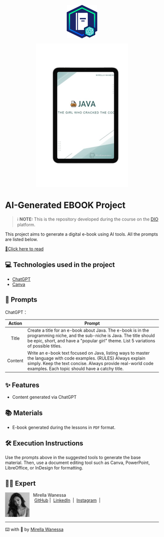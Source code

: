 <p align="center">
    <img width="100" src="https://github.com/Mirellawanessa/AI-generated-e-book-/blob/main/assets/img/banner.png?raw=true">
</p>


<p align="center">
<img 
    src="https://github.com/Mirellawanessa/AI-generated-e-book-/blob/main/assets/img/capa.png?raw=true"
    width="300"  
/>
</p>

# AI-Generated EBOOK Project

 > ℹ️ **NOTE:** This is the repository developed during the course on the [DIO](https://dio.me) platform.

This project aims to generate a digital e-book using AI tools. All the prompts are listed below.

<a href="https://github.com/Mirellawanessa/AI-generated-e-book-/blob/main/PDF/E-book.pdf"> 📕Click here to read</a>

## 💻 Technologies used in the project

- [ChatGPT](https://chat.openai.com/) 
- [Canva](https://www.canva.com/?msockid=09369807d08b6a0a04f28d16d18b6bac)

## 🧠 Prompts

ChatGPT：

|   Action   | Prompt                                                                                                                                                                                                                                                                    |
| :--------: | ------------------------------------------------------------------------------------------------------------------------------------------------------------------------------------------------------------------------------------------------------------------------- |
|   Title    | Create a title for an e-book about Java. The e-book is in the programming niche, and the sub-niche is Java. The title should be epic, short, and have a "popular girl" theme. List 5 variations of possible titles.                 |
|  Content   | Write an e-book text focused on Java, listing ways to master the language with code examples. {RULES} Always explain simply. Keep the text concise. Always provide real-world code examples. Each topic should have a catchy title. |

## ✨ Features

- Content generated via ChatGPT

## 📚 Materials

- E-book generated during the lessons in `PDF` format.

## 🛠️ Execution Instructions

Use the prompts above in the suggested tools to generate the base material. Then, use a document editing tool such as Canva, PowerPoint, LibreOffice, or InDesign for formatting.

## 👩‍💻 Expert

<p>
    <img 
      align=left 
      margin=10 
      width=80 
      src="https://github.com/Mirellawanessa/AI-generated-e-book-/blob/main/assets/img/162898256.jpeg?raw=true"
    />
    <p>&nbsp&nbsp&nbspMirella Wanessa<br>
    &nbsp&nbsp&nbsp
    <a href="https://github.com/Mirellawanessa">
    GitHub</a>&nbsp;|&nbsp;
    <a href="https://www.linkedin.com/in/mirellawanessa/">LinkedIn</a>
&nbsp;|&nbsp;
    <a href="https://www.instagram.com/_mirella.page/?next=%2F">
    Instagram</a>
&nbsp;|&nbsp;</p>
</p>
<br/><br/>
<p>

---

⌨️ with 💜 by [Mirella Wanessa](https://github.com/Mirellawanessa)
